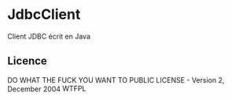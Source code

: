 # JdbcClient
Client JDBC écrit en Java

## Licence 
DO WHAT THE FUCK YOU WANT TO PUBLIC LICENSE - Version 2, December 2004
<a href="http://www.wtfpl.net/"><img
       src="http://www.wtfpl.net/wp-content/uploads/2012/12/wtfpl-badge-4.png"
       width="80" height="15" alt="WTFPL" /></a>
